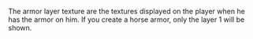The armor layer texture are the textures displayed on the player when he has the armor on him.
If you create a horse armor, only the layer 1 will be shown.